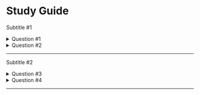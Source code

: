 # Study Guide

Subtitle #1

<details>
<summary>Question #1</summary>
<p>Answer #1</p>
</details>

<details>
<summary>Question #2</summary>
Answer #2
</details>

---

Subtitle #2

<details>
<summary>Question #3</summary>
Answer #3
</details>

<details>
<summary>Question #4</summary>
Answer #4
</details>

---